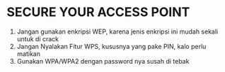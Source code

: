 # SECURE YOUR ACCESS POINT
1. Jangan gunakan enkripsi WEP, karena jenis enkripsi ini mudah sekali untuk di crack
2. Jangan Nyalakan Fitur WPS, kususnya yang pake PIN, kalo perlu matikan
3. Gunakan WPA/WPA2 dengan password nya susah di tebak